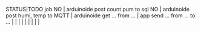 STATUS|TODO job
NO | arduinoide post count pum to sql
NO | arduinoide post humi, temp to MQTT
| arduinoide get ... from ...
| app send ... from ... to ...
|
|
|
|
|
|
|
|
|